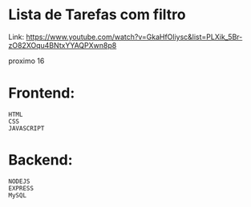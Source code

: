 # Lista de Tarefas com filtro

Link:
https://www.youtube.com/watch?v=GkaHfOliysc&list=PLXik_5Br-zO82XOqu4BNtxYYAQPXwn8p8

proximo 16
# Frontend:

    HTML
    CSS
    JAVASCRIPT

# Backend:

    NODEJS
    EXPRESS
    MySQL
